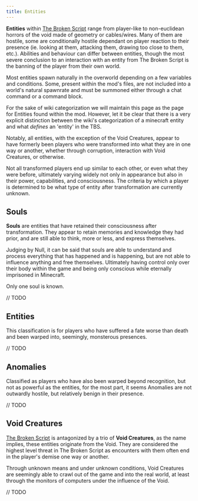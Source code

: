 ```yaml
---
title: Entities
---
```


**Entities** within [The Broken Script](../tbs) range from player-like to non-euclidean horrors of the void made of geometry or cables/wires. Many of them are hostile, some are conditionally hostile dependant on player reaction to their presence (ie. looking at them, attacking them, drawing too close to them, etc.). Abilities and behaviour can differ between entities, though the most severe conclusion to an interaction with an entity from The Broken Script is the banning of the player from their own world.

Most entities spawn naturally in the overworld depending on a few variables and conditions. Some, present within the mod's files, are not included into a world's natural spawnrate and must be summoned either through a chat command or a command block.

For the sake of wiki categorization we will maintain this page as the page for Entities found within the mod. However, let it be clear that there is a very explicit distinction between the wiki's categorization of a minecraft entity and what *defines* an 'entity' in the TBS.

Notably, all entities, with the exception of the Void Creatures, appear to have formerly been players who were transformed into what they are in one way or another, whether through corruption, interaction with Void Creatures, or otherwise.

Not all transformed players end up similar to each other, or even what they were before, ultimately varying widely not only in appearance but also in their power, capabilities, and consciousness. The criteria by which a player is determined to be what type of entity after transformation are currently unknown.

## Souls

**Souls** are entities that have retained their consciousness after
transformation. They appear to retain memories and knowledge they had
prior, and are still able to think, more or less, and express
themselves.

Judging by Null, it can be said that souls are able to understand and
process everything that has happened and is happening, but are not able
to influence anything and free themselves. Ultimately having control
only over their body within the game and being only conscious while
eternally imprisoned in Minecraft.

Only one soul is known.

// TODO

## Entities

This classification is for players who have suffered a fate worse than
death and been warped into, seemingly, monsterous presences.

// TODO

## Anomalies

Classified as players who have also been warped beyond recognition, but
not as powerful as the entities, for the most part, it seems Anomalies
are not outwardly hostile, but relatively benign in their presence.

// TODO

## Void Creatures

[The Broken Script](../tbs) is antagonized by a trio of **Void Creatures**, as the name implies, these entities originate from the Void. They are considered the highest level threat in The Broken Script as encounters with them often end in the player's demise one way or another.

Through unknown means and under unknown conditions, Void Creatures are seemingly able to crawl out of the game and into the real world, at least through the monitors of computers under the influence of the Void.

// TODO
